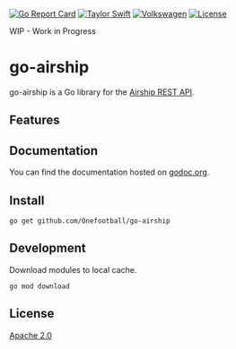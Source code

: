 [![Go Report Card](https://goreportcard.com/badge/github.com/Onefootball/go-airship)](https://goreportcard.com/report/github.com/Onefootball/go-airship)
[![Taylor Swift](https://img.shields.io/badge/secured%20by-taylor%20swift-brightgreen.svg)](https://twitter.com/SwiftOnSecurity)
[![Volkswagen](https://auchenberg.github.io/volkswagen/volkswargen_ci.svg?v=1)](https://github.com/auchenberg/volkswagen)
[![License](https://img.shields.io/badge/License-Apache%202.0-blue.svg)](https://opensource.org/licenses/Apache-2.0)

WIP - Work in Progress

# go-airship

go-airship is a Go library for the [Airship REST API](https://docs.airship.com/api/ua/#introduction).

## Features

## Documentation

You can find the documentation hosted on [godoc.org](https://godoc.org/github.com/Onefootball/go-airship).

## Install

```
go get github.com/Onefootball/go-airship
```

## Development

Download modules to local cache.

```
go mod download
```

## License
[Apache 2.0](/LICENSE)
